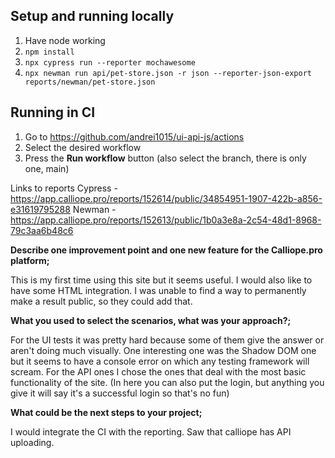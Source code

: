 ## Setup and running locally

1. Have node working
2. `npm install`
3. `npx cypress run --reporter mochawesome`
4. `npx newman run api/pet-store.json -r json --reporter-json-export reports/newman/pet-store.json`

## Running in CI

1. Go to https://github.com/andrei1015/ui-api-js/actions
2. Select the desired workflow
3. Press the **Run workflow** button (also select the branch, there is only one, main)

Links to reports
Cypress - https://app.calliope.pro/reports/152614/public/34854951-1907-422b-a856-e31619795288
Newman - https://app.calliope.pro/reports/152613/public/1b0a3e8a-2c54-48d1-8968-79c3aa6b48c6

**Describe one improvement point and one new feature for the Calliope.pro platform;**

This is my first time using this site but it seems useful. I would also like to have some HTML integration. I was unable to find a way to permanently make a result public, so they could add that.

**What you used to select the scenarios, what was your approach?;**

For the UI tests it was pretty hard because some of them give the answer or aren't doing much visually. One interesting one was the Shadow DOM one but it seems to have a console error on which any testing framework will scream. For the API ones I chose the ones that deal with the most basic functionality of the site. (In here you can also put the login, but anything you give it will say it's a successful login so that's no fun)

**What could be the next steps to your project;**

I would integrate the CI with the reporting. Saw that calliope has API uploading.
